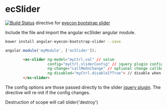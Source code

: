 ecSlider
=========
[![Build Status](https://travis-ci.org/sulmanen/angular-eyecon-bootstrap-slider.png?branch=master)](https://travis-ci.org/sulmanen/angular-eyecon-bootstrap-slider)
directive for [eyecon bootstrap slider](https://github.com/seiyria/bootstrap-slider)

Include the file and import the angular ecSlider angular module.

```sh
bower install angular-eyecon-bootstrap-slider --save
```

```javascript
angular.module('myModule', ['ecSlider']);
```

```html
        <ec-slider ng-model="myCtrl.val" // value
                   config="myCtrl.sliderConfig" // jquery plugin config object
                   ng-change="callMeOnChange" // optional change callback
                   ng-disabled="myCtrl.disableIfTrue"> // disable when true
        </ec-slider>
```

The config options are those passed directly to the slider [jquery plugin](http://seiyria.github.io/bootstrap-slider/). The directive will re-init if the config changes.

Destruction of scope will call slider('destroy')
